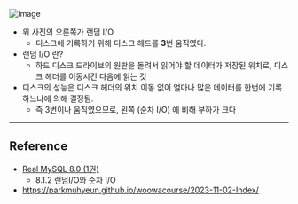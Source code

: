 ![image](https://parkmuhyeun.github.io/assets/img/blog/woowacourse/idx_1.png)

- 위 사진의 오른쪽가 랜덤 I/O
	- 디스크에 기록하기 위해 디스크 헤드를 **3**번 움직였다.
- 랜덤 I/O 란? 
	- 하드 디스크 드라이브의 원판을 돌려서 읽어야 할 데이터가 저장된 위치로, 디스크 헤더를 이동시킨 다음에 읽는 것
- 디스크의 성능은 디스크 헤더의 위치 이동 없이 얼마나 많은 데이터를 한번에 기록하느냐에 의해 결정됨.
	- 즉 3번이나 움직였으므로, 왼쪽 (순차 I/O) 에 비해 부하가 크다

---
## Reference
- [Real MySQL 8.0 (1권)](https://product.kyobobook.co.kr/detail/S000001766482)
	- 8.1.2 랜덤I/O와 순차 I/O
- https://parkmuhyeun.github.io/woowacourse/2023-11-02-Index/